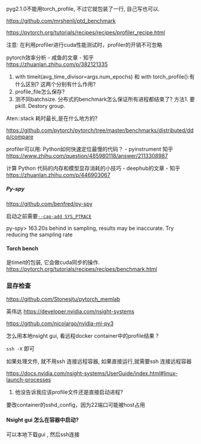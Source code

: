 pyg2.1.0不能用torch_profile, 不过它就包装了一行, 自己写也可以. 

https://github.com/mrshenli/ptd_benchmark

https://pytorch.org/tutorials/recipes/recipes/profiler_recipe.html 

注意: 在利用profiler进行cuda性能测试时，profiler的开销不可忽略

pytorch效率分析 - 咸鱼的文章 - 知乎 https://zhuanlan.zhihu.com/p/382121335

1. with timeit(avg_time_divisor=args.num_epochs) 和  with torch_profile():有什么区别? 这两个分别有什么作用? 
2. profile_file怎么保存?  
3. 测不同batchsize.  分布式的benchmark怎么保证所有进程都结束了? 方法1. 要pkill.  Destory group. 

Aten::stack 耗时最长,是在什么地方的? 

https://github.com/pytorch/pytorch/tree/master/benchmarks/distributed/ddp/compare



profiler可以用: Python如何快速定位最慢的代码？ - pyinstrument   知乎 https://www.zhihu.com/question/485980118/answer/2113308987

计算 Python 代码的内存和模型显存消耗的小技巧 - deephub的文章 - 知乎 https://zhuanlan.zhihu.com/p/446903067

##### Py-spy

https://github.com/benfred/py-spy

启动之前需要[`--cap-add SYS_PTRACE`](https://docs.docker.com/engine/security/seccomp/)


py-spy> 163.20s behind in sampling, results may be inaccurate. Try reducing the sampling rate

#### Torch bench

是timeit的包装, 它会做cuda同步的操作. https://pytorch.org/tutorials/recipes/recipes/benchmark.html 



### 显存检查

https://github.com/Stonesjtu/pytorch_memlab

英伟达 https://developer.nvidia.com/nsight-systems

https://github.com/nicolargo/nvidia-ml-py3 

怎么用本地nsight gui, 看远程docker container中的profile结果 ?

`ssh -X` 即可

如果处理文件, 就不用ssh 连接远程容器, 如果直接运行,就需要ssh 连接远程容器

https://docs.nvidia.com/nsight-systems/UserGuide/index.html#linux-launch-processes 

1. 他没告诉我应该profile文件还是直接启动进程? 

要改container的sshd_config，因为22端口可能被host占用



#### Nsight gui 怎么在容器中启动?

可以本地下载gui , 然后ssh连接

